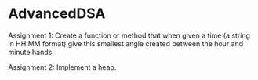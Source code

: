 # AdvancedDSA

Assignment 1: 
Create a function or method that when given a time (a string in HH:MM format) give this smallest angle created between the hour and minute hands. 

Assignment 2:
Implement a heap.
